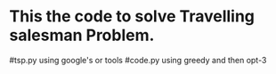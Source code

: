 # This the code to solve Travelling salesman Problem.
#tsp.py using google's or tools
#code.py using greedy and then opt-3
